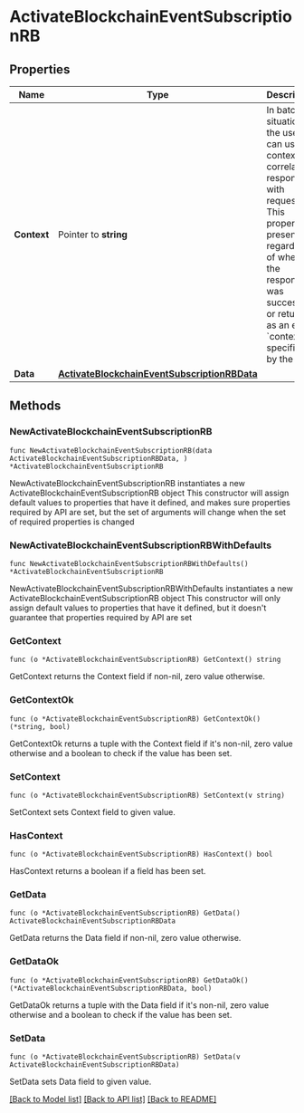 # ActivateBlockchainEventSubscriptionRB

## Properties

Name | Type | Description | Notes
------------ | ------------- | ------------- | -------------
**Context** | Pointer to **string** | In batch situations the user can use the context to correlate responses with requests. This property is present regardless of whether the response was successful or returned as an error. &#x60;context&#x60; is specified by the user. | [optional] 
**Data** | [**ActivateBlockchainEventSubscriptionRBData**](ActivateBlockchainEventSubscriptionRBData.md) |  | 

## Methods

### NewActivateBlockchainEventSubscriptionRB

`func NewActivateBlockchainEventSubscriptionRB(data ActivateBlockchainEventSubscriptionRBData, ) *ActivateBlockchainEventSubscriptionRB`

NewActivateBlockchainEventSubscriptionRB instantiates a new ActivateBlockchainEventSubscriptionRB object
This constructor will assign default values to properties that have it defined,
and makes sure properties required by API are set, but the set of arguments
will change when the set of required properties is changed

### NewActivateBlockchainEventSubscriptionRBWithDefaults

`func NewActivateBlockchainEventSubscriptionRBWithDefaults() *ActivateBlockchainEventSubscriptionRB`

NewActivateBlockchainEventSubscriptionRBWithDefaults instantiates a new ActivateBlockchainEventSubscriptionRB object
This constructor will only assign default values to properties that have it defined,
but it doesn't guarantee that properties required by API are set

### GetContext

`func (o *ActivateBlockchainEventSubscriptionRB) GetContext() string`

GetContext returns the Context field if non-nil, zero value otherwise.

### GetContextOk

`func (o *ActivateBlockchainEventSubscriptionRB) GetContextOk() (*string, bool)`

GetContextOk returns a tuple with the Context field if it's non-nil, zero value otherwise
and a boolean to check if the value has been set.

### SetContext

`func (o *ActivateBlockchainEventSubscriptionRB) SetContext(v string)`

SetContext sets Context field to given value.

### HasContext

`func (o *ActivateBlockchainEventSubscriptionRB) HasContext() bool`

HasContext returns a boolean if a field has been set.

### GetData

`func (o *ActivateBlockchainEventSubscriptionRB) GetData() ActivateBlockchainEventSubscriptionRBData`

GetData returns the Data field if non-nil, zero value otherwise.

### GetDataOk

`func (o *ActivateBlockchainEventSubscriptionRB) GetDataOk() (*ActivateBlockchainEventSubscriptionRBData, bool)`

GetDataOk returns a tuple with the Data field if it's non-nil, zero value otherwise
and a boolean to check if the value has been set.

### SetData

`func (o *ActivateBlockchainEventSubscriptionRB) SetData(v ActivateBlockchainEventSubscriptionRBData)`

SetData sets Data field to given value.



[[Back to Model list]](../README.md#documentation-for-models) [[Back to API list]](../README.md#documentation-for-api-endpoints) [[Back to README]](../README.md)


